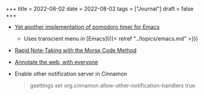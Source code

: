 +++
title = 2022-08-02
date = 2022-08-02
tags = ["Journal"]
draft = false
+++

-   [Yet another implementation of pomodoro timer for Emacs](https://github.com/SqrtMinusOne/pomm.el)
    -   Uses transcient menu in [Emacs]({{< relref "../topics/emacs.md" >}})

-   [Rapid Note-Taking with the Morse Code Method](https://www.calnewport.com/blog/2008/02/18/monday-master-class-rapid-note-taking-with-the-morse-code-method/)

-   [Annotate the web, with everyone](https://web.hypothes.is/)

-   Enable other notification server in Cinnamon

    > gsettings set org.cinnamon allow-other-notification-handlers true
